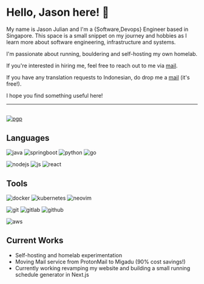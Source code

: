 

# Hello, Jason here! 👋

My name is Jason Julian and I'm a {Software,Devops} Engineer based in Singapore. This space is a small snippet on my journey and hobbies as I learn more about software engineering, infrastructure and systems.

I'm passionate about running, bouldering and self-hosting my own homelab.

If you're interested in hiring me, feel free to reach out to me via [mail](mailto:hello@julianjason.com?subject=Jason%20I've%20Got%20A%20Job%20For%You!). 

If you have any translation requests to Indonesian, do drop me a [mail](mailto:translations@julianjason.com) (it's free!).

I hope you find something useful here!

---

## 
[![pgp](https://img.shields.io/badge/pgp-0xF83424824B3E4B90-313131?style=flat&labelColor=545454&color=313131)](https://keys.openpgp.org/vks/v1/by-fingerprint/0AD6ED6D466E5581E6C35005962E1C973BAB88BA)


## Languages
![java](https://img.shields.io/static/v1?logo=openjdk&label=&message=java&color=36465D&logoColor=#437291&style=flat-square) ![springboot](https://img.shields.io/static/v1?logo=springboot&label=&message=springboot&color=36465D&logoColor=#6DB33F&style=flat-square) ![python](https://img.shields.io/static/v1?logo=python&label=&message=python&color=36465D&logoColor=#3776AB&style=flat-square&link=) ![go](https://img.shields.io/static/v1?logo=go&label=&message=golang&color=36465D&logoColor=#00ADD8&style=flat-square) 

![nodejs](https://img.shields.io/static/v1?logo=node.js&label=&message=Node&color=36465D&logoColor=#339933&style=flat-square)  ![js](https://img.shields.io/static/v1?logo=javascript&label=&message=Javascript&color=36465D&logoColor=#F7DF1E&style=flat-square) ![react](https://img.shields.io/static/v1?logo=react&label=&message=React&color=36465D&logoColor=#61DAFB&style=flat-square)
## Tools
![docker](https://img.shields.io/static/v1?logo=docker&label=&message=docker&color=36465D&logoColor=#2496ED&style=flat-square) ![kubernetes](https://img.shields.io/static/v1?logo=kubernetes&label=&message=kubernetes&color=36465D&logoColor=#326CE5&style=flat-square)
![neovim](https://img.shields.io/static/v1?logo=neovim&label=&message=neovim&color=36465D&logoColor=#57A143&style=flat-square)

![git](https://img.shields.io/static/v1?logo=git&label=&message=git&color=36465D&logoColor=#F05032&style=flat-square) ![gitlab](https://img.shields.io/static/v1?logo=gitlab&label=&message=GitLab&color=36465D&logoColor=#FC6D26&style=flat-square) ![github](https://img.shields.io/static/v1?logo=github&label=&message=GitHub&color=36465D&logoColor=#181717&style=flat-square)


[//]: # (TODO: Deprecation for AWS Icon on simpleicons v12)
![aws](https://img.shields.io/static/v1?logo=amazonaws&label=&message=AWS&color=36465D&logoColor=#232F3E&style=flat-square)
 
## Current Works

- Self-hosting and homelab experimentation
- Moving Mail service from ProtonMail to Migadu (90% cost savings!)
- Currently working revamping my website and building a small running schedule generator in Next.js

